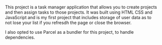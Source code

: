 This project is a task manager application that allows you to create projects and then assign tasks to those projects. It was built using HTML CSS and JavaScript and is my first project that includes storage of user data as to not lose your list if you refresdh the page or close the browser.

I also opted to use Parcel as a bundler for this project, to handle dependencies. 